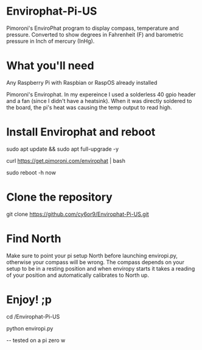 # Envirophat-Pi-US
Pimoroni's EnviroPhat program to display compass, temperature and pressure. Converted to show degrees in Fahrenheit (F) and barometric pressure in Inch of mercury (InHg). 

# What you'll need
Any Raspberry Pi with Raspbian or RaspOS already installed

Pimoroni's Envirophat. In my expereince I used a solderless 40 gpio header and a fan (since I didn't have a heatsink). When it was directly soldered to the board, the pi's heat was causing the temp output to read high.

# Install Envirophat and reboot
sudo apt update && sudo apt full-upgrade -y

curl https://get.pimoroni.com/envirophat | bash

sudo reboot -h now

# Clone the repository 
git clone https://github.com/cy6or9/Envirophat-Pi-US.git

# Find North
Make sure to point your pi setup North before launching enviropi.py, otherwise your compass will be wrong. The compass depends on your setup to be in a resting position and when enviropy starts it takes a reading of your position and automatically calibrates to North up.

# Enjoy! ;p
cd /Envirophat-Pi-US

python enviropi.py

-- tested on a pi zero w 
